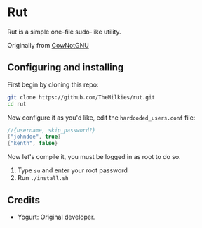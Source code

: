 # Rut
Rut is a simple one-file sudo-like utility. 

Originally from [CowNotGNU](https://github.com/CowNotGNU/CoreUtils)

## Configuring and installing
First begin by cloning this repo:
```sh
git clone https://github.com/TheMilkies/rut.git
cd rut
```

Now configure it as you'd like, edit the `hardcoded_users.conf` file:
```c
//{username, skip_password?}
{"johndoe", true}
{"kenth", false}
```

Now let's compile it, you must be logged in as root to do so.

1. Type `su` and enter your root password
2. Run `./install.sh`

## Credits
- Yogurt: Original developer.